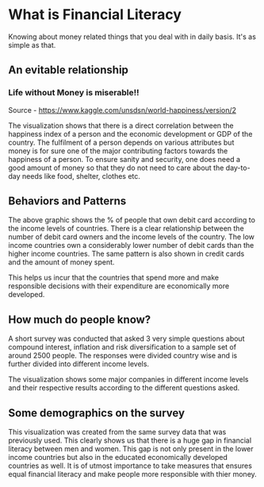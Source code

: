 # What is Financial Literacy

Knowing about money related things that you deal with in daily basis. 
It's as simple as that.

## An evitable relationship

### Life without Money is miserable!!

<div class="flourish-embed flourish-scatter" data-src="visualisation/7878960"><script src="https://public.flourish.studio/resources/embed.js"></script></div>

Source - https://www.kaggle.com/unsdsn/world-happiness/version/2

The visualization shows that there is a direct correlation between the happiness index of a person and the economic development or GDP of the country. The fulfilment of a 
person depends on various attributes but money is for sure one of the major contributing factors towards the happiness of a person. To ensure sanity and security, one does 
need a good amount of money so that they do not need to care about the day-to-day needs like food, shelter, clothes etc. 

## Behaviors and Patterns

<div class="flourish-embed flourish-chart" data-src="visualisation/7878159"><script src="https://public.flourish.studio/resources/embed.js"></script></div>

The above graphic shows the % of people that own debit card according to the income levels of countries. There is a clear relationship between the number of debit card owners and the 
income levels of the country. The low income countries own a considerably lower number of debit cards than the higher income countries. The same pattern is also shown in credit cards
and the amount of money spent. 

This helps us incur that the countries that spend more and make responsible decisions with their expenditure are economically more developed. 

## How much do people know?

A short survey was conducted that asked 3 very simple questions about compound interest, inflation and risk diversification to a sample set of around 2500 people. The responses were
divided country wise and is further divided into different income levels.

<div class="flourish-embed flourish-chart" data-src="visualisation/7856350"><script src="https://public.flourish.studio/resources/embed.js"></script></div>

The visualization shows some major companies in different income levels and their respective results according to the different questions asked.

## Some demographics on the survey

<div class="flourish-embed flourish-scatter" data-src="visualisation/7885233"><script src="https://public.flourish.studio/resources/embed.js"></script></div>

This visualization was created from the same survey data that was previously used. This clearly shows us that there is a huge gap in financial literacy between men and women.
This gap is not only present in the lower income countries but also in the educated economically developed countries as well. It is of utmost importance to take measures that 
ensures equal financial literacy and make people more responsible with thier money.

